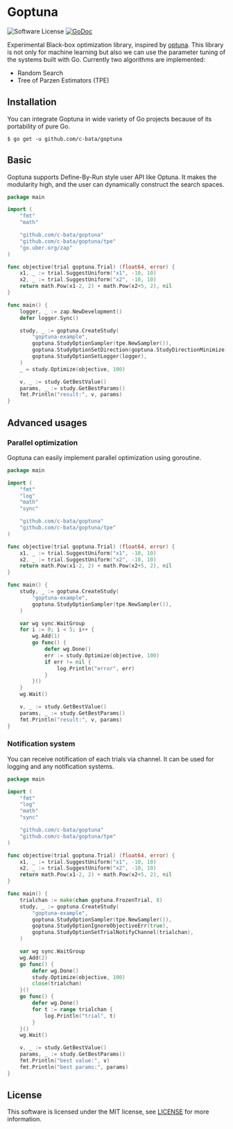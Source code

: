 # Goptuna

![Software License](https://img.shields.io/badge/license-MIT-brightgreen.svg?style=flat-square)
[![GoDoc](https://godoc.org/github.com/c-bata/goptuna?status.svg)](https://godoc.org/github.com/c-bata/goptuna) 


Experimental Black-box optimization library, inspired by [optuna](https://github.com/pfnet/optuna).
This library is not only for machine learning but also we can use the parameter tuning of the systems built with Go.
Currently two algorithms are implemented:

* Random Search
* Tree of Parzen Estimators (TPE)

## Installation

You can integrate Goptuna in wide variety of Go projects because of its portability of pure Go.

```console
$ go get -u github.com/c-bata/goptuna
```

## Basic

Goptuna supports Define-By-Run style user API like Optuna.
It makes the modularity high, and the user can dynamically construct the search spaces.

```go
package main

import (
    "fmt"
    "math"

    "github.com/c-bata/goptuna"
    "github.com/c-bata/goptuna/tpe"
    "go.uber.org/zap"
)

func objective(trial goptuna.Trial) (float64, error) {
    x1, _ := trial.SuggestUniform("x1", -10, 10)
    x2, _ := trial.SuggestUniform("x2", -10, 10)
    return math.Pow(x1-2, 2) + math.Pow(x2+5, 2), nil
}

func main() {
    logger, _ := zap.NewDevelopment()
    defer logger.Sync()

    study, _ := goptuna.CreateStudy(
        "goptuna-example",
        goptuna.StudyOptionSampler(tpe.NewSampler()),
        goptuna.StudyOptionSetDirection(goptuna.StudyDirectionMinimize),
        goptuna.StudyOptionSetLogger(logger),
    )
    _ = study.Optimize(objective, 100)

    v, _ := study.GetBestValue()
    params, _ := study.GetBestParams()
    fmt.Println("result:", v, params)
}
```

## Advanced usages

### Parallel optimization

Goptuna can easily implement parallel optimization using goroutine.

```go
package main

import (
	"fmt"
	"log"
	"math"
	"sync"

	"github.com/c-bata/goptuna"
	"github.com/c-bata/goptuna/tpe"
)

func objective(trial goptuna.Trial) (float64, error) {
	x1, _ := trial.SuggestUniform("x1", -10, 10)
	x2, _ := trial.SuggestUniform("x2", -10, 10)
	return math.Pow(x1-2, 2) + math.Pow(x2+5, 2), nil
}

func main() {
	study, _ := goptuna.CreateStudy(
		"goptuna-example",
		goptuna.StudyOptionSampler(tpe.NewSampler()),
	)

	var wg sync.WaitGroup
	for i := 0; i < 5; i++ {
		wg.Add(1)
		go func() {
			defer wg.Done()
			err := study.Optimize(objective, 100)
			if err != nil {
				log.Println("error", err)
			}
		}()
	}
	wg.Wait()

    v, _ := study.GetBestValue()
    params, _ := study.GetBestParams()
    fmt.Println("result:", v, params)
}
```

### Notification system

You can receive notification of each trials via channel.
It can be used for logging and any notification systems.

```go
package main

import (
	"fmt"
	"log"
	"math"
	"sync"

	"github.com/c-bata/goptuna"
	"github.com/c-bata/goptuna/tpe"
)

func objective(trial goptuna.Trial) (float64, error) {
	x1, _ := trial.SuggestUniform("x1", -10, 10)
	x2, _ := trial.SuggestUniform("x2", -10, 10)
	return math.Pow(x1-2, 2) + math.Pow(x2+5, 2), nil
}

func main() {
	trialchan := make(chan goptuna.FrozenTrial, 8)
	study, _ := goptuna.CreateStudy(
		"goptuna-example",
		goptuna.StudyOptionSampler(tpe.NewSampler()),
		goptuna.StudyOptionIgnoreObjectiveErr(true),
		goptuna.StudyOptionSetTrialNotifyChannel(trialchan),
	)

	var wg sync.WaitGroup
	wg.Add(2)
	go func() {
		defer wg.Done()
		study.Optimize(objective, 100)
		close(trialchan)
	}()
	go func() {
		defer wg.Done()
		for t := range trialchan {
			log.Println("trial", t)
		}
	}()
	wg.Wait()

	v, _ := study.GetBestValue()
	params, _ := study.GetBestParams()
	fmt.Println("best value:", v)
	fmt.Println("best params:", params)
}
```

## License

This software is licensed under the MIT license, see [LICENSE](./LICENSE) for more information.

